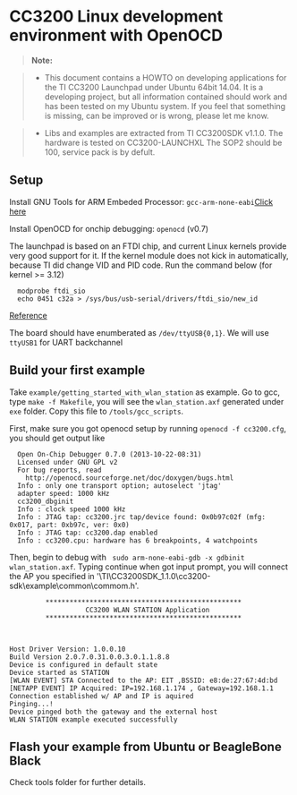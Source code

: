 CC3200 Linux development environment with OpenOCD
================================================================================
>**Note:**

> - This document contains a HOWTO on developing applications for the TI CC3200
Launchpad under Ubuntu 64bit 14.04. It is a developing project, but all information contained
should work and has been tested on my Ubuntu system. If you feel that
something is missing, can be improved or is wrong, please let me know.

> - Libs and examples are extracted from TI CC3200SDK v1.1.0. The hardware is tested on CC3200-LAUNCHXL
The SOP2 should be 100, service pack is by defult.

Setup
---------------------
Install GNU Tools for ARM Embeded Processor: `gcc-arm-none-eabi`[Click here](https://launchpad.net/~terry.guo/+archive/ubuntu/gcc-arm-embedded)


Install OpenOCD for onchip debugging: `openocd` (v0.7)

The launchpad is based on an FTDI chip, and current Linux kernels provide very good
support for it. If the kernel module does not kick in automatically, because TI did
change VID and PID code. Run the command below (for kernel >= 3.12)

      modprobe ftdi_sio
      echo 0451 c32a > /sys/bus/usb-serial/drivers/ftdi_sio/new_id

[Reference](https://community.spark.io/t/cc3200-network-processor-information-station/5348/60)

The board should have enumberated as `/dev/ttyUSB{0,1}`. We will use `ttyUSB1` for UART
backchannel


Build your first example
---------------------
Take `example/getting_started_with_wlan_station` as example.
Go to gcc, type `make -f Makefile`, you will see the `wlan_station.axf` generated under `exe` folder.
Copy this file to `/tools/gcc_scripts`.

First, make sure you got openocd setup by running `openocd -f cc3200.cfg`, you should get
output like

      Open On-Chip Debugger 0.7.0 (2013-10-22-08:31)
      Licensed under GNU GPL v2
      For bug reports, read
        http://openocd.sourceforge.net/doc/doxygen/bugs.html
      Info : only one transport option; autoselect 'jtag'
      adapter speed: 1000 kHz
      cc3200_dbginit
      Info : clock speed 1000 kHz
      Info : JTAG tap: cc3200.jrc tap/device found: 0x0b97c02f (mfg: 0x017, part: 0xb97c, ver: 0x0)
      Info : JTAG tap: cc3200.dap enabled
      Info : cc3200.cpu: hardware has 6 breakpoints, 4 watchpoints

Then, begin to debug with ` sudo arm-none-eabi-gdb -x gdbinit wlan_station.axf`. Typing continue when got 
input prompt, you will connect the AP you specified in '\TI\CC3200SDK_1.1.0\cc3200-sdk\example\common\commom.h'.

```
		 *************************************************
		           CC3200 WLAN STATION Application       
		 *************************************************



Host Driver Version: 1.0.0.10
Build Version 2.0.7.0.31.0.0.3.0.1.1.8.8
Device is configured in default state 
Device started as STATION 
[WLAN EVENT] STA Connected to the AP: EIT ,BSSID: e8:de:27:67:4d:bd
[NETAPP EVENT] IP Acquired: IP=192.168.1.174 , Gateway=192.168.1.1
Connection established w/ AP and IP is aquired 
Pinging...! 
Device pinged both the gateway and the external host 
WLAN STATION example executed successfully 
```

Flash your example from Ubuntu or BeagleBone Black
---------------------
Check tools folder for further details.


